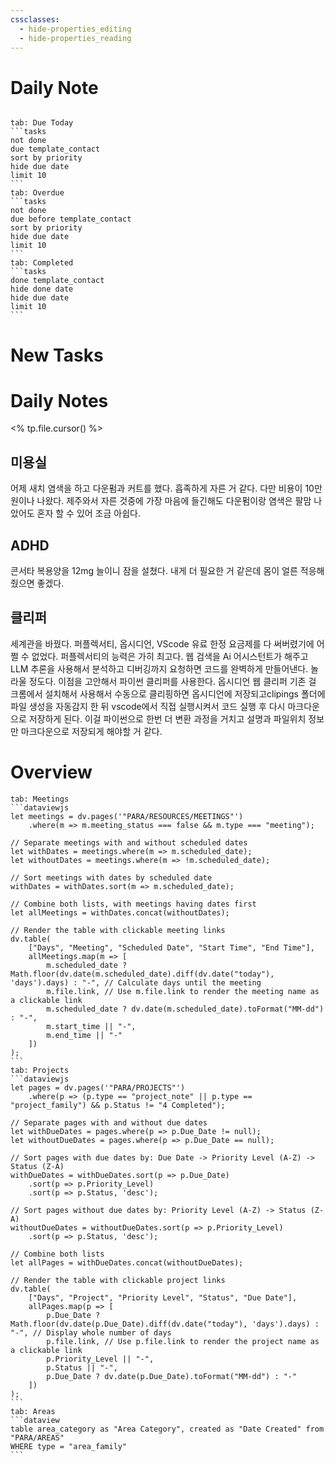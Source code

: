 ```yaml
---
cssclasses:
  - hide-properties_editing
  - hide-properties_reading
---
```

# Daily Note
```calendar-nav
```
````tabs
tab: Due Today
```tasks
not done
due template_contact
sort by priority
hide due date
limit 10
```
tab: Overdue
```tasks
not done
due before template_contact
sort by priority
hide due date
limit 10
```
tab: Completed
```tasks
done template_contact
hide done date
hide due date
limit 10
```
````
# New Tasks


# Daily Notes

<% tp.file.cursor() %>
## 미용실
어제 새치 염색을 하고 다운펌과 커트를 했다. 흡족하게 자른 거 같다. 다만 비용이 10만원이나 나왔다. 제주와서 자른 것중에 가장 마음에 들긴해도 다운펌이랑 염색은 팔맘 나았어도 혼자 할 수 있어 조금 아쉽다.

## ADHD
콘서타 복용양을 12mg 늘이니 잠을 설쳤다. 내게 더 필요한 거 같은데 몸이 얼른 적응해줬으면 좋겠다.

## 클리퍼
세계관을 바꿨다.  퍼플렉서티, 옵시디언, VScode
유료 한정 요금제를 다 써버렸기에 어쩔 수 없었다.
퍼플렉서티의 능력은 가히 최고다. 웹 검색을 Ai 어시스턴트가 해주고 LLM 추론을 사용해서 분석하고 디버깅까지 요청하면 코드를 완벽하게 만들어낸다. 놀라울 정도다. 이점을 고안해서 파이썬 클리퍼를 사용한다. 옵시디언 웹 클리퍼 기존 걸 크롬에서 설치해서 사용해서 수동으로 클리핑하면 옵시디언에 저장되고clipings 폴더에 파일 생성을 자동감지 한 뒤 vscode에서 직접 실행시켜서 코드 실행 후 다시 마크다운으로 저장하게 된다. 이걸 파이썬으로 한번 더 변환 과정을 거치고 설명과 파일위치 정보만 마크다운으로 저장되게 해야할 거 같다.



# Overview

````tabs
tab: Meetings
```dataviewjs
let meetings = dv.pages('"PARA/RESOURCES/MEETINGS"')
    .where(m => m.meeting_status === false && m.type === "meeting");

// Separate meetings with and without scheduled dates
let withDates = meetings.where(m => m.scheduled_date);
let withoutDates = meetings.where(m => !m.scheduled_date);

// Sort meetings with dates by scheduled date
withDates = withDates.sort(m => m.scheduled_date);

// Combine both lists, with meetings having dates first
let allMeetings = withDates.concat(withoutDates);

// Render the table with clickable meeting links
dv.table(
    ["Days", "Meeting", "Scheduled Date", "Start Time", "End Time"],
    allMeetings.map(m => [
        m.scheduled_date ? Math.floor(dv.date(m.scheduled_date).diff(dv.date("today"), 'days').days) : "-", // Calculate days until the meeting
        m.file.link, // Use m.file.link to render the meeting name as a clickable link
        m.scheduled_date ? dv.date(m.scheduled_date).toFormat("MM-dd") : "-",
        m.start_time || "-",
        m.end_time || "-"
    ])
);
```
tab: Projects
```dataviewjs
let pages = dv.pages('"PARA/PROJECTS"')
    .where(p => (p.type == "project_note" || p.type == "project_family") && p.Status != "4 Completed");

// Separate pages with and without due dates
let withDueDates = pages.where(p => p.Due_Date != null);
let withoutDueDates = pages.where(p => p.Due_Date == null);

// Sort pages with due dates by: Due Date -> Priority Level (A-Z) -> Status (Z-A)
withDueDates = withDueDates.sort(p => p.Due_Date)
    .sort(p => p.Priority_Level)
    .sort(p => p.Status, 'desc');

// Sort pages without due dates by: Priority Level (A-Z) -> Status (Z-A)
withoutDueDates = withoutDueDates.sort(p => p.Priority_Level)
    .sort(p => p.Status, 'desc');

// Combine both lists
let allPages = withDueDates.concat(withoutDueDates);

// Render the table with clickable project links
dv.table(
    ["Days", "Project", "Priority Level", "Status", "Due Date"],
    allPages.map(p => [
        p.Due_Date ? Math.floor(dv.date(p.Due_Date).diff(dv.date("today"), 'days').days) : "-", // Display whole number of days
        p.file.link, // Use p.file.link to render the project name as a clickable link
        p.Priority_Level || "-",
        p.Status || "-",
        p.Due_Date ? dv.date(p.Due_Date).toFormat("MM-dd") : "-"
    ])
);
```
tab: Areas
```dataview
table area_category as "Area Category", created as "Date Created" from "PARA/AREAS"
WHERE type = "area_family"
```
````
